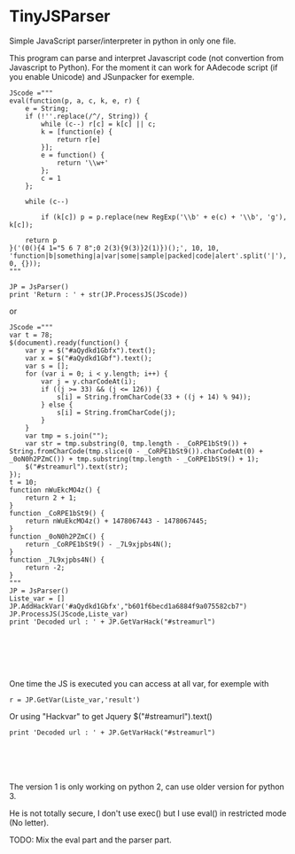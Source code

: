 # TinyJSParser
Simple JavaScript parser/interpreter in python in only one file.

This program can parse and interpret Javascript code (not convertion from Javascript to Python). For the moment it can work for AAdecode script (if you enable Unicode) and JSunpacker for exemple.

```
JScode ="""
eval(function(p, a, c, k, e, r) {
    e = String;
    if (!''.replace(/^/, String)) {
        while (c--) r[c] = k[c] || c;
        k = [function(e) {
            return r[e]
        }];
        e = function() {
            return '\\w+'
        };
        c = 1
    };

    while (c--)

        if (k[c]) p = p.replace(new RegExp('\\b' + e(c) + '\\b', 'g'), k[c]);

    return p
}('(0(){4 1="5 6 7 8";0 2(3){9(3)}2(1)})();', 10, 10, 'function|b|something|a|var|some|sample|packed|code|alert'.split('|'), 0, {}));
"""

JP = JsParser()
print 'Return : ' + str(JP.ProcessJS(JScode))
```

or

```
JScode ="""
var t = 78;
$(document).ready(function() {
    var y = $("#aQydkd1Gbfx").text();
    var x = $("#aQydkd1Gbf").text();
    var s = [];
    for (var i = 0; i < y.length; i++) {
        var j = y.charCodeAt(i);
        if ((j >= 33) && (j <= 126)) {
            s[i] = String.fromCharCode(33 + ((j + 14) % 94));
        } else {
            s[i] = String.fromCharCode(j);
        }
    }
    var tmp = s.join("");
    var str = tmp.substring(0, tmp.length - _CoRPE1bSt9()) + String.fromCharCode(tmp.slice(0 - _CoRPE1bSt9()).charCodeAt(0) + _0oN0h2PZmC()) + tmp.substring(tmp.length - _CoRPE1bSt9() + 1);
    $("#streamurl").text(str);
});
t = 10;
function nWuEkcMO4z() {
    return 2 + 1;
}
function _CoRPE1bSt9() {
    return nWuEkcMO4z() + 1478067443 - 1478067445;
}
function _0oN0h2PZmC() {
    return _CoRPE1bSt9() - _7L9xjpbs4N();
}
function _7L9xjpbs4N() {
    return -2;
}
"""
JP = JsParser()
Liste_var = []
JP.AddHackVar('#aQydkd1Gbfx',"b601f6becd1a6884f9a075582cb7")
JP.ProcessJS(JScode,Liste_var)
print 'Decoded url : ' + JP.GetVarHack("#streamurl")
```
   
<br><br><br><br>
   
One time the JS is executed you can access at all var, for exemple with
```
r = JP.GetVar(Liste_var,'result')
```

Or using "Hackvar" to get Jquery $("#streamurl").text()
```
print 'Decoded url : ' + JP.GetVarHack("#streamurl")
```
   
<br><br><br><br>
The version 1 is only working on python 2, can use older version for python 3.   
   
He is not totally secure, I don't use exec() but I use eval() in restricted mode (No letter).

TODO:
Mix the eval part and the parser part.
